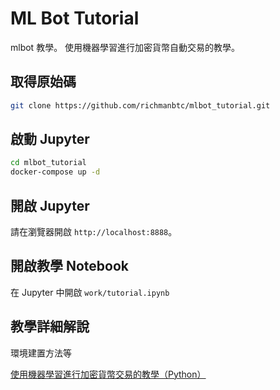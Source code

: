 # ML Bot Tutorial

mlbot 教學。
使用機器學習進行加密貨幣自動交易的教學。

## 取得原始碼

```bash
git clone https://github.com/richmanbtc/mlbot_tutorial.git
```

## 啟動 Jupyter

```bash
cd mlbot_tutorial
docker-compose up -d
```

## 開啟 Jupyter

請在瀏覽器開啟 `http://localhost:8888`。

## 開啟教學 Notebook

在 Jupyter 中開啟 `work/tutorial.ipynb`

## 教學詳細解說

環境建置方法等

[使用機器學習進行加密貨幣交易的教學（Python）](https://qiita.com/richmanbtc/items/05916384bf9d2b1e2f35)
